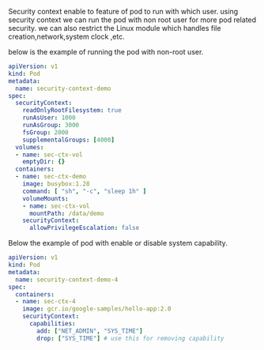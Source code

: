 Security context enable to feature of pod to run with which user. using security context we can run the pod with non root user for more pod related security. we can also restrict the Linux module which handles file creation,network,system clock ,etc.

below is the example of running the pod with non-root user.

```yaml
apiVersion: v1
kind: Pod
metadata:
  name: security-context-demo
spec:
  securityContext:
	readOnlyRootFilesystem: true
    runAsUser: 1000
    runAsGroup: 3000
    fsGroup: 2000
    supplementalGroups: [4000]
  volumes:
  - name: sec-ctx-vol
    emptyDir: {}
  containers:
  - name: sec-ctx-demo
    image: busybox:1.28
    command: [ "sh", "-c", "sleep 1h" ]
    volumeMounts:
    - name: sec-ctx-vol
      mountPath: /data/demo
    securityContext:
      allowPrivilegeEscalation: false
```


Below the example of pod with enable or disable system capability.

```yaml
apiVersion: v1
kind: Pod
metadata:
  name: security-context-demo-4
spec:
  containers:
  - name: sec-ctx-4
    image: gcr.io/google-samples/hello-app:2.0
    securityContext:
      capabilities:
        add: ["NET_ADMIN", "SYS_TIME"]
        drop: ["SYS_TIME"] # use this for removing capability
```